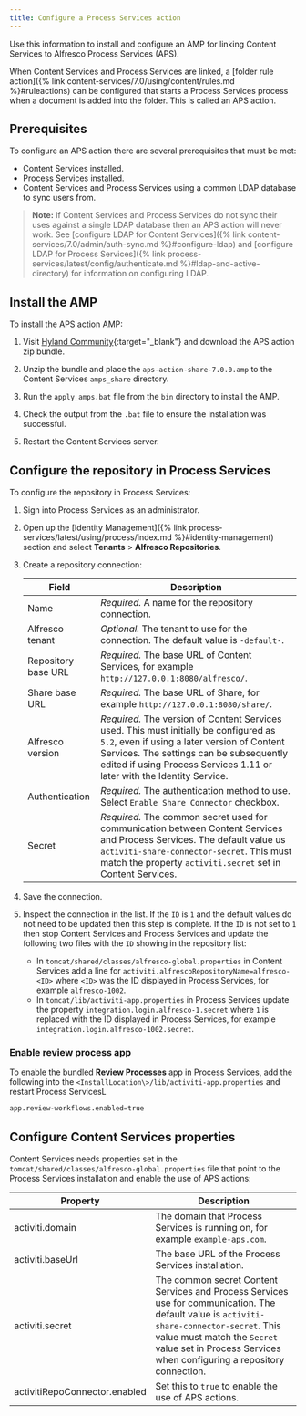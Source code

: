 ```yaml
---
title: Configure a Process Services action
---
```


Use this information to install and configure an AMP for linking Content Services to Alfresco Process Services (APS).

When Content Services and Process Services are linked, a [folder rule action]({% link content-services/7.0/using/content/rules.md %}#ruleactions) can be configured that starts a Process Services process when a document is added into the folder. This is called an APS action.

## Prerequisites

To configure an APS action there are several prerequisites that must be met:

* Content Services installed.
* Process Services installed.
* Content Services and Process Services using a common LDAP database to sync users from.

> **Note:** If Content Services and Process Services do not sync their uses against a single LDAP database then an APS action will never work. See [configure LDAP for Content Services]({% link content-services/7.0/admin/auth-sync.md %}#configure-ldap) and [configure LDAP for Process Services]({% link process-services/latest/config/authenticate.md %}#ldap-and-active-directory) for information on configuring LDAP.

## Install the AMP

To install the APS action AMP:

1. Visit [Hyland Community](https://community.hyland.com/){:target="_blank"} and download the APS action zip bundle.

2. Unzip the bundle and place the `aps-action-share-7.0.0.amp` to the Content Services `amps_share` directory.

3. Run the `apply_amps.bat` file from the `bin` directory to install the AMP.

4. Check the output from the `.bat` file to ensure the installation was successful.

5. Restart the Content Services server.

## Configure the repository in Process Services

To configure the repository in Process Services:

1. Sign into Process Services as an administrator.

2. Open up the [Identity Management]({% link process-services/latest/using/process/index.md %}#identity-management) section and select **Tenants** > **Alfresco Repositories**.

3. Create a repository connection:

    | Field | Description |
    | ----- | ----------- |
    | Name | *Required.* A name for the repository connection. |
    | Alfresco tenant | *Optional.* The tenant to use for the connection. The default value is `-default-`. |
    | Repository base URL | *Required.* The base URL of Content Services, for example `http://127.0.0.1:8080/alfresco/`. |
    | Share base URL | *Required.* The base URL of Share, for example `http://127.0.0.1:8080/share/`. |
    | Alfresco version | *Required.* The version of Content Services used. This must initially be configured as `5.2`, even if using a later version of Content Services. The settings can be subsequently edited if using Process Services 1.11 or later with the Identity Service. |
    | Authentication | *Required.* The authentication method to use. Select `Enable Share Connector` checkbox. |
    | Secret | *Required.* The common secret used for communication between Content Services and Process Services. The default value us `activiti-share-connector-secret`. This must match the property `activiti.secret` set in Content Services. |

4. Save the connection.

5. Inspect the connection in the list. If the `ID` is `1` and the default values do not need to be updated then this step is complete. If the `ID` is not set to `1` then stop Content Services and Process Services and update the following two files with the `ID` showing in the repository list:

    * In `tomcat/shared/classes/alfresco-global.properties` in Content Services add a line for `activiti.alfrescoRepositoryName=alfresco-<ID>` where `<ID>` was the ID displayed in Process Services, for example `alfresco-1002`.
    * In `tomcat/lib/activiti-app.properties` in Process Services update the property `integration.login.alfresco-1.secret` where `1` is replaced with the ID displayed in Process Services, for example `integration.login.alfresco-1002.secret`.

### Enable review process app

To enable the bundled **Review Processes** app in Process Services, add the following into the `<InstallLocation\>/lib/activiti-app.properties` and restart Process ServicesL

```bash
app.review-workflows.enabled=true
```

## Configure Content Services properties

Content Services needs properties set in the `tomcat/shared/classes/alfresco-global.properties` file that point to the Process Services installation and enable the use of APS actions:

| Property | Description |
| -------- | ----------- |
| activiti.domain | The domain that Process Services is running on, for example `example-aps.com`. |
| activiti.baseUrl | The base URL of the Process Services installation. |
| activiti.secret | The common secret Content Services and Process Services use for communication. The default value is `activiti-share-connector-secret`. This value must match the `Secret` value set in Process Services when configuring a repository connection. |
| activitiRepoConnector.enabled | Set this to `true` to enable the use of APS actions. |
